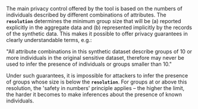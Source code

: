 The main privacy control offered by the tool is based on the numbers of individuals described by different combinations of attributes. The **`resolution`** determines the minimum group size that will be (a) reported explicitly in the aggregate data and (b) represented implicitly by the records of the synthetic data. This makes it possible to offer privacy guarantees in clearly understandable terms, e.g.:

"All attribute combinations in this synthetic dataset describe groups of 10 or more individuals in the original sensitive dataset, therefore may never be used to infer the presence of individuals or groups smaller than 10."

Under such guarantees, it is impossible for attackers to infer the presence of groups whose size is below the **`resolution`**. For groups at or above this resolution, the 'safety in numbers' principle applies &ndash; the higher the limit, the harder it becomes to make inferences about the presence of known individuals.
